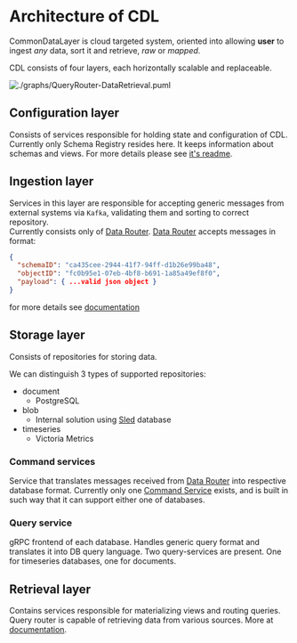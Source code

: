 # Architecture of CDL

CommonDataLayer is cloud targeted system, oriented into allowing **user** to ingest *any* data, sort it and retrieve, *raw* or *mapped*.

CDL consists of four layers, each horizontally scalable and replaceable.

![./graphs/QueryRouter-DataRetrieval.puml](http://www.plantuml.com/plantuml/proxy?src=https://raw.githubusercontent.com/epiphany-platform/CommonDataLayer/develop/docs/graphs/CDL.puml)

## Configuration layer
Consists of services responsible for holding state and configuration of CDL.  
Currently only Schema Registry resides here. It keeps information about schemas and views. For more details please see [it's readme][schema-registry].

## Ingestion layer
Services in this layer are responsible for accepting generic messages from external systems via `Kafka`, validating them and sorting to correct repository.  
Currently consists only of [Data Router][data-router]. [Data Router][data-router] accepts messages in format:

```json
{
  "schemaID": "ca435cee-2944-41f7-94ff-d1b26e99ba48",
  "objectID": "fc0b95e1-07eb-4bf8-b691-1a85a49ef8f0",
  "payload": { ...valid json object }
}
```

for more details see [documentation][data-router]

## Storage layer
Consists of repositories for storing data.

We can distinguish 3 types of supported repositories:
- document
    - PostgreSQL
- blob
    - Internal solution using [Sled][sled] database
- timeseries
    - Victoria Metrics

### Command services
Service that translates messages received from [Data Router][data-router] into respective database format. Currently only one [Command Service][command-service] exists,
and is built in such way that it can support either one of databases.

### Query service
gRPC frontend of each database. Handles generic query format and translates it into DB query language.
Two query-services are present. One for timeseries databases, one for documents.

## Retrieval layer
Contains services responsible for materializing views and routing queries.
Query router is capable of retrieving data from various sources. More at [documentation][query-router].


[schema-registry]: ../schema-registry/README.md
[data-router]: ../data-router
[sled]: https://github.com/spacejam/sled
[command-service]: ../command-service
[query-router]: ../query-router/README.md
